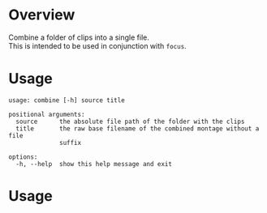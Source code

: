 # Overview

Combine a folder of clips into a single file.  
This is intended to be used in conjunction with `focus`.

# Usage

```
usage: combine [-h] source title

positional arguments:
  source      the absolute file path of the folder with the clips
  title       the raw base filename of the combined montage without a file
              suffix

options:
  -h, --help  show this help message and exit
```

# Usage
